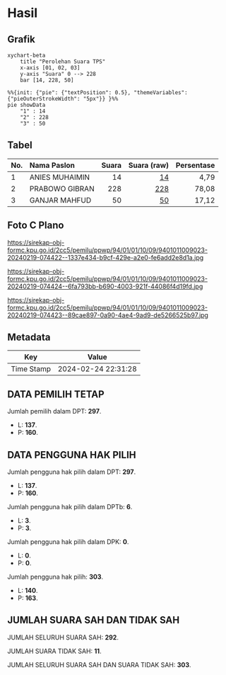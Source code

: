 # Hasil

## Grafik

```mermaid
xychart-beta
    title "Perolehan Suara TPS"
    x-axis [01, 02, 03]
    y-axis "Suara" 0 --> 228
    bar [14, 228, 50]
```

```mermaid
%%{init: {"pie": {"textPosition": 0.5}, "themeVariables": {"pieOuterStrokeWidth": "5px"}} }%%
pie showData
    "1" : 14
    "2" : 228
    "3" : 50
```

## Tabel

| No. | Nama Paslon    | Suara | Suara (raw) | Persentase |
|:--- |:-------------- | -----:| -----------:| ----------:|
| 1   | ANIES MUHAIMIN | 14    | [14][p-1]   | 4,79       |
| 2   | PRABOWO GIBRAN | 228   | [228][p-2]  | 78,08      |
| 3   | GANJAR MAHFUD  | 50    | [50][p-3]   | 17,12      |


[p-1]: https://github.com/gigit-pemilu/pemilu-2024-94-papua-tengah/blob/main/pilpres/hitung-suara/sub/94-papua-tengah/sub/01-nabire/sub/01-nabire/sub/1009-siriwini/sub/023-tps/sub/paslon-1.txt
[p-2]: https://github.com/gigit-pemilu/pemilu-2024-94-papua-tengah/blob/main/pilpres/hitung-suara/sub/94-papua-tengah/sub/01-nabire/sub/01-nabire/sub/1009-siriwini/sub/023-tps/sub/paslon-2.txt
[p-3]: https://github.com/gigit-pemilu/pemilu-2024-94-papua-tengah/blob/main/pilpres/hitung-suara/sub/94-papua-tengah/sub/01-nabire/sub/01-nabire/sub/1009-siriwini/sub/023-tps/sub/paslon-3.txt

## Foto C Plano

https://sirekap-obj-formc.kpu.go.id/2cc5/pemilu/ppwp/94/01/01/10/09/9401011009023-20240219-074422--1337e434-b9cf-429e-a2e0-fe6add2e8d1a.jpg

https://sirekap-obj-formc.kpu.go.id/2cc5/pemilu/ppwp/94/01/01/10/09/9401011009023-20240219-074424--6fa793bb-b690-4003-921f-44086f4d19fd.jpg

https://sirekap-obj-formc.kpu.go.id/2cc5/pemilu/ppwp/94/01/01/10/09/9401011009023-20240219-074423--89cae897-0a90-4ae4-9ad9-de5266525b97.jpg


## Metadata

| Key        | Value               |
| ---------- | ------------------- |
| Time Stamp | 2024-02-24 22:31:28 |


## DATA PEMILIH TETAP

Jumlah pemilih dalam DPT: **297**.
 * L: **137**.
 * P: **160**.

## DATA PENGGUNA HAK PILIH

Jumlah pengguna hak pilih dalam DPT: **297**.
 * L: **137**.
 * P: **160**.

Jumlah pengguna hak pilih dalam DPTb: **6**.
 * L: **3**.
 * P: **3**.

Jumlah pengguna hak pilih dalam DPK: **0**.
 * L: **0**.
 * P: **0**.

Jumlah pengguna hak pilih: **303**.
 * L: **140**.
 * P: **163**.

## JUMLAH SUARA SAH DAN TIDAK SAH

JUMLAH SELURUH SUARA SAH: **292**.

JUMLAH SUARA TIDAK SAH: **11**.

JUMLAH SELURUH SUARA SAH DAN SUARA TIDAK SAH: **303**.



